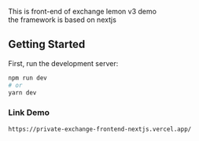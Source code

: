 This is front-end of exchange lemon v3 demo  
the framework is based on nextjs  

## Getting Started

First, run the development server:

```bash
npm run dev
# or
yarn dev
```

### Link Demo

```bash
https://private-exchange-frontend-nextjs.vercel.app/
```
